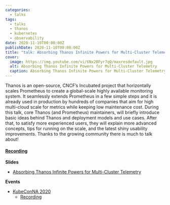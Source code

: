```yaml
---
categories:
  - talks
tags:
  - talks
  - thanos
  - kubernetes
  - observability
date: 2020-11-10T00:00:00Z
publishDate: 2020-11-10T00:00:00Z
title: "talk: Absorbing Thanos Infinite Powers for Multi-Cluster Telemetry"
cover:
  image: https://img.youtube.com/vi/6Nx2BFyr7qQ/maxresdefault.jpg
  alt: Absorbing Thanos Infinite Powers for Multi-Cluster Telemetry
  caption: Absorbing Thanos Infinite Powers for Multi-Cluster Telemetry
---
```


Thanos is an open-source, CNCF’s Incubated project that horizontally scales Prometheus to create a global-scale highly available monitoring system. It seamlessly extends Prometheus in a few simple steps and it is already used in production by hundreds of companies that aim for high multi-cloud scale for metrics while keeping low maintenance cost. During this talk, core Thanos (and Prometheus) maintainers, will briefly introduce basic ideas behind Thanos and deployment models and use cases. After that, to satisfy more experienced users, they will explain more advanced concepts, tips for running on the scale, and the latest shiny usability improvements. Thanks to the growing community there is much to talk about!

#### [Recording](https://youtu.be/6Nx2BFyr7qQ)

**Slides**

* [Absorbing Thanos Infinite Powers for Multi-Cluster Telemetry](https://docs.google.com/presentation/d/1gMBQ7wLqAae45uGOcaYex-_9s675yzgexW705D7KM1Y/edit#slide=id.ga47ea1e9a6_0_13)

**Events**

* [KubeConNA 2020](https://sched.co/zrPZ)
  * [Recording](https://youtu.be/6Nx2BFyr7qQ)
